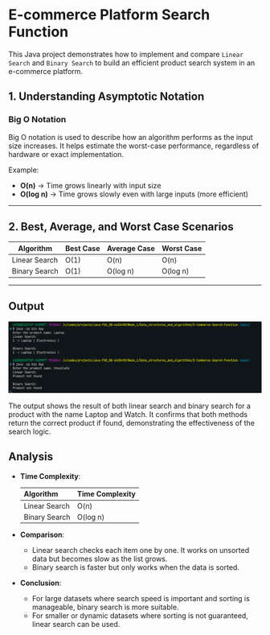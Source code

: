 
# E-commerce Platform Search Function

This Java project demonstrates how to implement and compare `Linear Search` and `Binary Search` to build an efficient product search system in an e-commerce platform.

## 1. Understanding Asymptotic Notation

### Big O Notation

Big O notation is used to describe how an algorithm performs as the input size increases. It helps estimate the worst-case performance, regardless of hardware or exact implementation.

Example:

* **O(n)** → Time grows linearly with input size
* **O(log n)** → Time grows slowly even with large inputs (more efficient)

---

## 2. Best, Average, and Worst Case Scenarios

| Algorithm     | Best Case | Average Case | Worst Case |
| ------------- | --------- | ------------ | ---------- |
| Linear Search | O(1)      | O(n)         | O(n)       |
| Binary Search | O(1)      | O(log n)     | O(log n)   |

---

## Output

![Search Output Screenshot](/Week_1/Data_structures_and_algorithms/E-Commerce-Search-Function/output/image.png "Search Output")

The output shows the result of both linear search and binary search for a product with the name Laptop and Watch. It confirms that both methods return the correct product if found, demonstrating the effectiveness of the search logic.

## Analysis

* **Time Complexity**:

  | Algorithm     | Time Complexity |
  | ------------- | --------------- |
  | Linear Search | O(n)            |
  | Binary Search | O(log n)        |

* **Comparison**:
  * Linear search checks each item one by one. It works on unsorted data but becomes slow as the list grows.
  * Binary search is faster but only works when the data is sorted.
* **Conclusion**:
  * For large datasets where search speed is important and sorting is manageable, binary search is more suitable.
  * For smaller or dynamic datasets where sorting is not guaranteed, linear search can be used.
